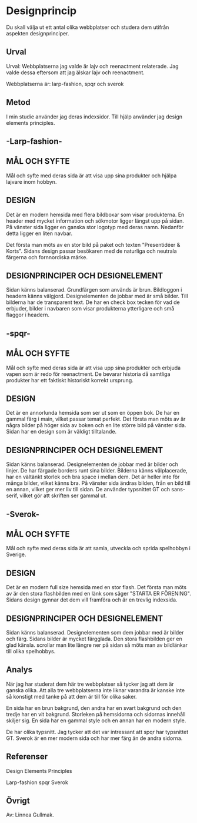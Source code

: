 ---
---
Designprincip
=========================
Du skall välja ut ett antal olika webbplatser och studera dem utifrån aspekten designprinciper.


Urval
-----------------------
Urval:
Webbplatserna jag valde är lajv och reenactment relaterade. Jag valde dessa eftersom att jag älskar lajv och reenactment.

Webbplatserna är:
larp-fashion,
spqr
och
sverok


Metod
-----------------------
I min studie använder jag deras indexsidor. Till hjälp använder jag design elements principles.


-Larp-fashion-
-----------------------
MÅL OCH SYFTE
-----------------------
Mål och syfte med deras sida är att visa upp sina produkter och hjälpa lajvare inom hobbyn.

DESIGN
-----------------------
Det är en modern hemsida med flera bildboxar som visar produkterna. En header med mycket information och sökmotor ligger längst upp på sidan. På vänster sida ligger en ganska stor logotyp med deras namn. Nedanför detta ligger en liten navbar.

Det första man möts av en stor bild på paket och texten "Presentidéer & Korts". Sidans design passar besökaren med de naturliga och neutrala färgerna och fornnordiska märke.  

DESIGNPRINCIPER OCH DESIGNELEMENT
-----------------------
Sidan känns balanserad. Grundfärgen som används är brun. Bildloggon i headern känns välgjord. Designelementen de jobbar med är små bilder. Till bilderna har de transparent text.
De har en check box tecken för vad de erbjuder, bilder i navbaren som visar produkterna ytterligare och små flaggor i headern.


-spqr-
-----------------------
MÅL OCH SYFTE
-----------------------
Mål och syfte med deras sida är att visa upp sina produkter och erbjuda vapen som är redo för reenactment. De bevarar historia då samtliga produkter har ett faktiskt historiskt korrekt ursprung.


DESIGN
-----------------------
Det är en annorlunda hemsida som ser ut som en öppen bok. De har en gammal färg i main, vilket passar temat perfekt. Det första man möts av är några bilder på höger sida av boken och en lite större bild på vänster sida. Sidan har en design som är väldigt tilltalande.


DESIGNPRINCIPER OCH DESIGNELEMENT
-----------------------
Sidan känns balanserad. Designelementen de jobbar med är bilder och linjer. De har färgade borders runt sina bilder. Bilderna känns välplacerade, har en vältänkt storlek och bra space i mellan dem. Det är heller inte för många bilder, vilket känns bra. På vänster sida ändras bilden, från en bild till en annan, vilket ger mer liv till sidan. De använder typsnittet GT och sans-serif, vilket gör att skriften ser gammal ut.



-Sverok-
-----------------------
MÅL OCH SYFTE
-----------------------
Mål och syfte med deras sida är att samla, utveckla och sprida spelhobbyn i Sverige.


DESIGN
-----------------------
Det är en modern full size hemsida med en stor flash. Det första man möts av är den stora flashbilden med en länk som säger "STARTA ER FÖRENING". Sidans design gynnar det dem vill framföra och är en trevlig indexsida.


DESIGNPRINCIPER OCH DESIGNELEMENT
-----------------------
Sidan känns balanserad. Designelementen som dem jobbar med är bilder och färg. Sidans bilder är mycket färgglada. Den stora flashbilden ger en glad känsla. scrollar man lite längre ner på sidan så möts man av bildlänkar till olika spelhobbys.


Analys
-----------------------
När jag har studerat dem här tre webbplatser så tycker jag att dem är ganska olika. Att alla tre webbplatserna inte liknar varandra är kanske inte så konstigt med tanke på att dem är till för olika saker.

En sida har en brun bakgrund, den andra har en svart bakgrund och den tredje har en vit bakgrund. Storleken på hemsidorna och sidornas innehåll skiljer sig. En sida har en gammal style och en annan har en modern style.

De har olika typsnitt. Jag tycker att det var intressant att spqr har typsnittet GT. Sverok är en mer modern sida och har mer färg än de andra sidorna.  


Referenser
-----------------------
Design Elements Principles

Larp-fashion
spqr
Sverok


Övrigt
-----------------------
Av: Linnea Gullmak.
